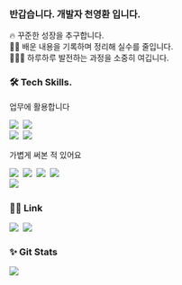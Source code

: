 ### 반갑습니다. 개발자 천영환 입니다.

<p align="left"> 
  🔥 꾸준한 성장을 추구합니다. <br>
  ✍🏻 배운 내용을 기록하며 정리해 실수를 줄입니다. <br>
  👩🏻‍💻 하루하루 발전하는 과정을 소중히 여깁니다.<br>
</p>

<h3 align="left">🛠 Tech Skills. </h3>

<p align="left"> 업무에 활용합니다 </p>
<p align="left"> 
  <img src="https://img.shields.io/badge/Unreal%20Engine-000000?style=flat-square&logo=UnrealEngine&logoColor=white"/>&nbsp 
  <img src="https://img.shields.io/badge/Linux-FCC624?style=flat-square&logo=Linux&logoColor=white"/>&nbsp
  <br> 
  <img src="https://img.shields.io/badge/Git-181717?style=flat-square&logo=Git&logoColor=white"/>&nbsp 
  <img src="https://img.shields.io/badge/GitHub_Desktop-181717?style=flat-square&logo=Git&logoColor=white"/>&nbsp 
</p>

<p align="left"> 가볍게 써본 적 있어요 </p>
<p align="left"> 
  <img src="https://img.shields.io/badge/Javascript-E6B400?style=flat-square&logo=JavaScript&logoColor=white&labelColor=E6B400"/>&nbsp 
  <img src="https://img.shields.io/badge/React-09D3AC?style=flat-square&logo=React&logoColor=white"/>&nbsp 
  <img src="https://img.shields.io/badge/Mysql-4479A1?style=flat-square&logo=MySql&logoColor=white"/>&nbsp
  <img src="https://img.shields.io/badge/NGINX-000000?style=flat-square&logo=NGINX&logoColor=white"/>&nbsp 
    <br> 
    <img src="https://img.shields.io/badge/Figma-FFA500?style=flat-square&logo=Figma&logoColor=white"/>&nbsp

</p>

<h3 align="left">✍🏻 Link </h3>
<p align="left">
  <a href="https://doubter.tistory.com/"><img src="https://img.shields.io/badge/Tistory%20Blog-11B48A?style=flat-square&logo=Tistory&logoColor=white"/></a>&nbsp
  <a href="mailto:younghawn6868@gmail.com"><img src="https://img.shields.io/badge/Gmail-d14836?style=flat-square&logo=Gmail&logoColor=white&link=younghawn6868@gmail.com"/></a>
</p>

<h3 align="left">✨ Git Stats</h3>
<p align="left">
  <a href="https://github.com/anuraghazra/github-readme-stats"><img src="https://github-readme-stats.vercel.app/api?username=Chunyounghawn&count_private=true&show_icons=true&hide=stars"/></a>
</p>
